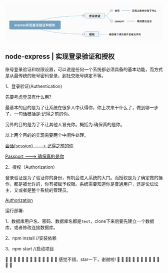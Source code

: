 
![lib/passport.js](./pictures/all.png)

## node-express | 实现登录验证和授权

账号登录验证和权限设置，可以说是任何一个系统都必须具备的基本功能，而方式是从最传统的账号密码登录，到社交账号绑定不等。

1、登录验证(Authentication)

先要考虑登录有什么用?

最基本的目的是为了让系统在很多人中认得你，你上次来干什么了，做到哪一步了，一句话概括是:记得之前的你。

另外的目的是为了不让其他人冒充你。概括为:确保真的是你。

以上两个目的的实现需要两个中间件处理。

[会话(session) ---> 记得之前的你](https://github.com/WenNingZhang/simple_login/blob/master/md/session.md)

[Passport ---> 确保真的是你](https://github.com/WenNingZhang/simple_login/blob/master/md/passport.md)

2、授权（Authorization）

登录验证是为了验证你的身份，有机会进入系统的大门。而授权是为了确定做的操作，都是被允许的，你有被赋予权限。系统需要知道你是普通用户，还是论坛坛主，又或者是整个系统的管理员。

[Authorization](https://github.com/WenNingZhang/simple_login/blob/master/md/Authorization.md)

运行部署:

1、数据库用户名、密码、数据库名都是`test`，clone下来后要先建立一个数据库，或者修改连接数据库。

2、npm install	//安装依赖

3、npm start 	//启动项目

:pray: :pray: :pray: :pray: :pray: :pray: :pray: :pray: :pray: :pray: :pray: :pray: :pray: 感觉不错，star一下，谢谢啦! :pray: :pray: :pray::pray: :pray: :pray: :pray: :pray: :pray: :pray: :pray: :pray: :pray: